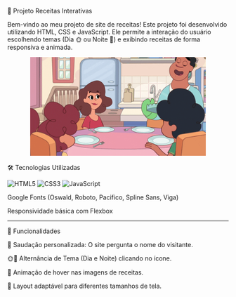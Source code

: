 🍰 Projeto Receitas Interativas

Bem-vindo ao meu projeto de site de receitas!
Este projeto foi desenvolvido utilizando HTML, CSS e JavaScript.
Ele permite a interação do usuário escolhendo temas (Dia 🌞 ou Noite 🌙) e exibindo receitas de forma responsiva e animada.

<p align="center">
  <img src="img/Animacao.gif" alt="Game" width="400"/>
</p>


🛠️ Tecnologias Utilizadas

![HTML5](https://img.shields.io/badge/HTML5-E34F26?style=for-the-badge&logo=html5&logoColor=fff)
![CSS3](https://img.shields.io/badge/CSS3-1572B6?style=for-the-badge&logo=css3&logoColor=fff)
![JavaScript](https://img.shields.io/badge/JavaScript-F7DF1E?style=for-the-badge&logo=javascript&logoColor=000)

Google Fonts  (Oswald, Roboto, Pacifico, Spline Sans, Viga)

Responsividade básica com Flexbox

---

🎨 Funcionalidades

👤 Saudação personalizada: O site pergunta o nome do visitante.

🌞🌙 Alternância de Tema (Dia e Noite) clicando no ícone.

📸 Animação de hover nas imagens de receitas.

📱 Layout adaptável para diferentes tamanhos de tela.

